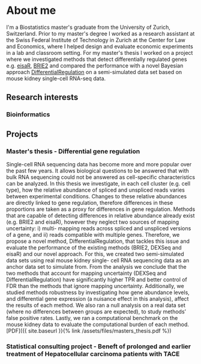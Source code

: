 # About me
I'm a Biostatistics master's graduate from the University of Zurich, Switzerland. Prior to my master's degree I worked as a research assistant at the Swiss Federal Institute of Technology in Zurich at the Center for Law and Economics, where I helped design and evaluate economic experiments in a lab and classroom setting. For my master's thesis I worked on a project where we investigated methods that detect differentially regulated genes e.g. [eisaR](https://bioconductor.org/packages/release/bioc/html/eisaR.html), [BRIE2](https://brie.readthedocs.io/en/latest/) and compared the performance with a novel Bayesian approach [DifferentialRegulation](http://www.bioconductor.org/packages/release/bioc/html/DifferentialRegulation.html) on a semi-simulated data set based on mouse kidney single-cell RNA-seq data.

## Research interests
### Bioinformatics

## Projects
### Master's thesis - Differential gene regulation
Single-cell RNA sequencing data has become more and more popular over the past few years.
It allows biological questions to be answered that with bulk RNA sequencing could not be
answered as cell-specific characteristics can be analyzed. In this thesis we investigate, in each
cell cluster (e.g. cell type), how the relative abundance of spliced and unspliced reads varies
between experimental conditions. Changes to these relative abundances are directly linked to
gene regulation, therefore differences in these proportions are taken as a proxy for differences in
gene regulation. Methods that are capable of detecting differences in relative abundance already
exist (e.g. BRIE2 and eisaR), however they neglect two sources of mapping uncertainty: i) multi-
mapping reads across spliced and unspliced versions of a gene, and ii) reads compatible with
multiple genes. Therefore, we propose a novel method, DifferentialRegulation, that tackles this
issue and evaluate the performance of the existing methods (BRIE2, DEXSeq and eisaR) and our
novel approach. For this, we created two semi-simulated data sets using real mouse kidney single-
cell RNA sequencing data as an anchor data set to simulate from. From the analysis we conclude
that the two methods that account for mapping uncertainty (DEXSeq and DifferentialRegulation)
have significantly higher TPR and better control of FDR than the methods that ignore mapping
uncertainty. Additionally, we studied methods robustness by investigating how gene abundance
levels, and differential gene expression (a nuisance effect in this analysis), affect the results of
each method. We also ran a null analysis on a real data set (where no differences between groups
are expected), to study methods’ false positive rates. Lastly, we ran a computational benchmark
on the mouse kidney data to evaluate the computational burden of each method. [PDF]({{ site.baseurl }}{% link /assets/files/masters_thesis.pdf %})

### Statistical consulting project - Beneft of prolonged and earlier treatment of Hepatocellular carcinoma patients with TACE
